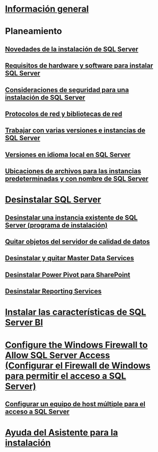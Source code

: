 # [Información general](planning-a-sql-server-installation.md)

# Planeamiento
## [Novedades de la instalación de SQL Server](what-s-new-in-sql-server-installation.md)  
## [Requisitos de hardware y software para instalar SQL Server](hardware-and-software-requirements-for-installing-sql-server.md)  
## [Consideraciones de seguridad para una instalación de SQL Server](security-considerations-for-a-sql-server-installation.md)  
## [Protocolos de red y bibliotecas de red](network-protocols-and-network-libraries.md)  
## [Trabajar con varias versiones e instancias de SQL Server](work-with-multiple-versions-and-instances-of-sql-server.md)  
## [Versiones en idioma local en SQL Server](local-language-versions-in-sql-server.md)  
## [Ubicaciones de archivos para las instancias predeterminadas y con nombre de SQL Server](file-locations-for-default-and-named-instances-of-sql-server.md)  

# [Desinstalar SQL Server](uninstall-sql-server.md)  
## [Desinstalar una instancia existente de SQL Server (programa de instalación)](uninstall-an-existing-instance-of-sql-server-setup.md)  
## [Quitar objetos del servidor de calidad de datos](remove-data-quality-server-objects.md)  
## [Desinstalar y quitar Master Data Services](uninstall-and-remove-master-data-services.md)  
## [Desinstalar Power Pivot para SharePoint](uninstall-power-pivot-for-sharepoint.md)  
## [Desinstalar Reporting Services](uninstall-reporting-services.md)  

# [Instalar las características de SQL Server BI](install-sql-server-business-intelligence-features.md)

# [Configure the Windows Firewall to Allow SQL Server Access (Configurar el Firewall de Windows para permitir el acceso a SQL Server)](configure-the-windows-firewall-to-allow-sql-server-access.md)  
## [Configurar un equipo de host múltiple para el acceso a SQL Server](configure-a-multi-homed-computer-for-sql-server-access.md)  
# [Ayuda del Asistente para la instalación](instance-configuration.md)
